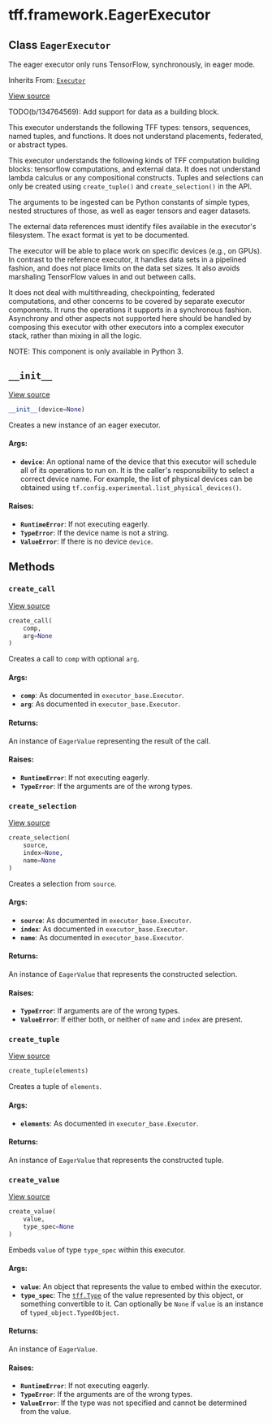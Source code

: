 <div itemscope itemtype="http://developers.google.com/ReferenceObject">
<meta itemprop="name" content="tff.framework.EagerExecutor" />
<meta itemprop="path" content="Stable" />
<meta itemprop="property" content="__init__"/>
<meta itemprop="property" content="create_call"/>
<meta itemprop="property" content="create_selection"/>
<meta itemprop="property" content="create_tuple"/>
<meta itemprop="property" content="create_value"/>
</div>

# tff.framework.EagerExecutor

## Class `EagerExecutor`

The eager executor only runs TensorFlow, synchronously, in eager mode.

Inherits From: [`Executor`](../../tff/framework/Executor.md)

<a target="_blank" href=http://github.com/tensorflow/federated/tree/master/tensorflow_federated/python/core/impl/eager_executor.py>View
source</a>

<!-- Placeholder for "Used in" -->

TODO(b/134764569): Add support for data as a building block.

This executor understands the following TFF types: tensors, sequences, named
tuples, and functions. It does not understand placements, federated, or abstract
types.

This executor understands the following kinds of TFF computation building
blocks: tensorflow computations, and external data. It does not understand
lambda calculus or any compositional constructs. Tuples and selections can only
be created using `create_tuple()` and `create_selection()` in the API.

The arguments to be ingested can be Python constants of simple types, nested
structures of those, as well as eager tensors and eager datasets.

The external data references must identify files available in the executor's
filesystem. The exact format is yet to be documented.

The executor will be able to place work on specific devices (e.g., on GPUs). In
contrast to the reference executor, it handles data sets in a pipelined fashion,
and does not place limits on the data set sizes. It also avoids marshaling
TensorFlow values in and out between calls.

It does not deal with multithreading, checkpointing, federated computations, and
other concerns to be covered by separate executor components. It runs the
operations it supports in a synchronous fashion. Asynchrony and other aspects
not supported here should be handled by composing this executor with other
executors into a complex executor stack, rather than mixing in all the logic.

NOTE: This component is only available in Python 3.

<h2 id="__init__"><code>__init__</code></h2>

<a target="_blank" href=http://github.com/tensorflow/federated/tree/master/tensorflow_federated/python/core/impl/eager_executor.py>View
source</a>

```python
__init__(device=None)
```

Creates a new instance of an eager executor.

#### Args:

*   <b>`device`</b>: An optional name of the device that this executor will
    schedule all of its operations to run on. It is the caller's responsibility
    to select a correct device name. For example, the list of physical devices
    can be obtained using `tf.config.experimental.list_physical_devices()`.

#### Raises:

*   <b>`RuntimeError`</b>: If not executing eagerly.
*   <b>`TypeError`</b>: If the device name is not a string.
*   <b>`ValueError`</b>: If there is no device `device`.

## Methods

<h3 id="create_call"><code>create_call</code></h3>

<a target="_blank" href=http://github.com/tensorflow/federated/tree/master/tensorflow_federated/python/core/impl/eager_executor.py>View
source</a>

```python
create_call(
    comp,
    arg=None
)
```

Creates a call to `comp` with optional `arg`.

#### Args:

*   <b>`comp`</b>: As documented in `executor_base.Executor`.
*   <b>`arg`</b>: As documented in `executor_base.Executor`.

#### Returns:

An instance of `EagerValue` representing the result of the call.

#### Raises:

*   <b>`RuntimeError`</b>: If not executing eagerly.
*   <b>`TypeError`</b>: If the arguments are of the wrong types.

<h3 id="create_selection"><code>create_selection</code></h3>

<a target="_blank" href=http://github.com/tensorflow/federated/tree/master/tensorflow_federated/python/core/impl/eager_executor.py>View
source</a>

```python
create_selection(
    source,
    index=None,
    name=None
)
```

Creates a selection from `source`.

#### Args:

*   <b>`source`</b>: As documented in `executor_base.Executor`.
*   <b>`index`</b>: As documented in `executor_base.Executor`.
*   <b>`name`</b>: As documented in `executor_base.Executor`.

#### Returns:

An instance of `EagerValue` that represents the constructed selection.

#### Raises:

*   <b>`TypeError`</b>: If arguments are of the wrong types.
*   <b>`ValueError`</b>: If either both, or neither of `name` and `index` are
    present.

<h3 id="create_tuple"><code>create_tuple</code></h3>

<a target="_blank" href=http://github.com/tensorflow/federated/tree/master/tensorflow_federated/python/core/impl/eager_executor.py>View
source</a>

```python
create_tuple(elements)
```

Creates a tuple of `elements`.

#### Args:

*   <b>`elements`</b>: As documented in `executor_base.Executor`.

#### Returns:

An instance of `EagerValue` that represents the constructed tuple.

<h3 id="create_value"><code>create_value</code></h3>

<a target="_blank" href=http://github.com/tensorflow/federated/tree/master/tensorflow_federated/python/core/impl/eager_executor.py>View
source</a>

```python
create_value(
    value,
    type_spec=None
)
```

Embeds `value` of type `type_spec` within this executor.

#### Args:

*   <b>`value`</b>: An object that represents the value to embed within the
    executor.
*   <b>`type_spec`</b>: The
    <a href="../../tff/Type.md"><code>tff.Type</code></a> of the value
    represented by this object, or something convertible to it. Can optionally
    be `None` if `value` is an instance of `typed_object.TypedObject`.

#### Returns:

An instance of `EagerValue`.

#### Raises:

*   <b>`RuntimeError`</b>: If not executing eagerly.
*   <b>`TypeError`</b>: If the arguments are of the wrong types.
*   <b>`ValueError`</b>: If the type was not specified and cannot be determined
    from the value.
